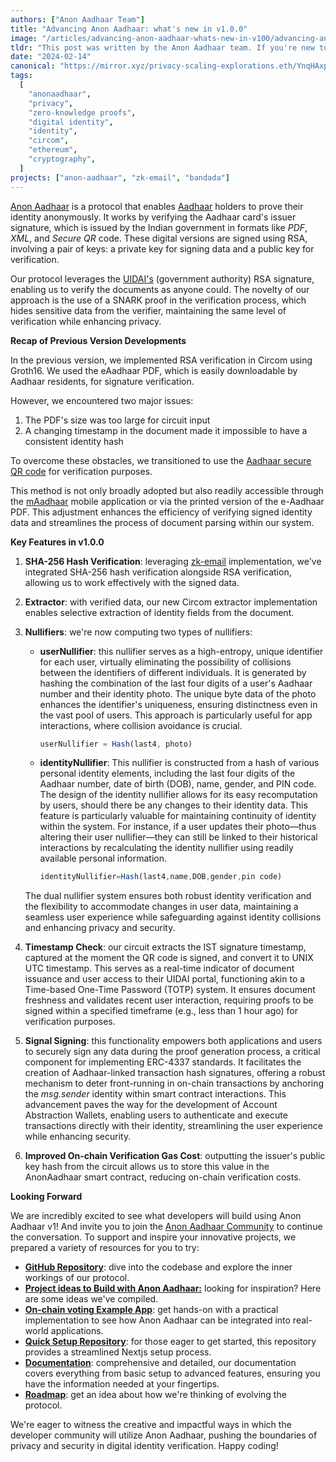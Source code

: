 ```yaml
---
authors: ["Anon Aadhaar Team"]
title: "Advancing Anon Aadhaar: what's new in v1.0.0"
image: "/articles/advancing-anon-aadhaar-whats-new-in-v100/advancing-anon-aadhaar-whats-new-in-v100-cover.webp"
tldr: "This post was written by the Anon Aadhaar team. If you're new to Anon Aadhaar make sure to read our [initial announcement post](https://mirror.xyz/privacy-scaling-explorations.eth/6R8kACTYp9mF3eIpLZMXs8JAQmTyb6Uy8KnZqzmDFZI)."
date: "2024-02-14"
canonical: "https://mirror.xyz/privacy-scaling-explorations.eth/YnqHAxpjoWl4e_K2opKPN4OAy5EU4sIJYYYHFCjkNOE"
tags:
  [
    "anonaadhaar",
    "privacy",
    "zero-knowledge proofs",
    "digital identity",
    "identity",
    "circom",
    "ethereum",
    "cryptography",
  ]
projects: ["anon-aadhaar", "zk-email", "bandada"]
---
```


[Anon Aadhaar](https://github.com/anon-aadhaar/anon-aadhaar) is a protocol that enables [Aadhaar](https://en.wikipedia.org/wiki/Aadhaar) holders to prove their identity anonymously. It works by verifying the Aadhaar card's issuer signature, which is issued by the Indian government in formats like _PDF_, _XML_, and _Secure QR_ code. These digital versions are signed using RSA, involving a pair of keys: a private key for signing data and a public key for verification.

Our protocol leverages the [UIDAI's](https://uidai.gov.in/en/about-uidai.html) (government authority) RSA signature, enabling us to verify the documents as anyone could. The novelty of our approach is the use of a SNARK proof in the verification process, which hides sensitive data from the verifier, maintaining the same level of verification while enhancing privacy.

**Recap of Previous Version Developments**

In the previous version, we implemented RSA verification in Circom using Groth16. We used the eAadhaar PDF, which is easily downloadable by Aadhaar residents, for signature verification.

However, we encountered two major issues:

1.  The PDF's size was too large for circuit input
2.  A changing timestamp in the document made it impossible to have a consistent identity hash

To overcome these obstacles, we transitioned to use the [Aadhaar secure QR code](https://uidai.gov.in/en/ecosystem/authentication-devices-documents/qr-code-reader.html) for verification purposes.

This method is not only broadly adopted but also readily accessible through the [mAadhaar](https://uidai.gov.in/en/contact-support/have-any-question/285-english-uk/faqs/your-aadhaar/maadhaar-faqs.html) mobile application or via the printed version of the e-Aadhaar PDF. This adjustment enhances the efficiency of verifying signed identity data and streamlines the process of document parsing within our system.

**Key Features in v1.0.0**

1.  **SHA-256 Hash Verification**: leveraging [zk-email](https://github.com/zkemail) implementation, we've integrated SHA-256 hash verification alongside RSA verification, allowing us to work effectively with the signed data.
2.  **Extractor**: with verified data, our new Circom extractor implementation enables selective extraction of identity fields from the document.
3.  **Nullifiers**: we're now computing two types of nullifiers:

    - **userNullifier**: this nullifier serves as a high-entropy, unique identifier for each user, virtually eliminating the possibility of collisions between the identifiers of different individuals. It is generated by hashing the combination of the last four digits of a user's Aadhaar number and their identity photo. The unique byte data of the photo enhances the identifier's uniqueness, ensuring distinctness even in the vast pool of users. This approach is particularly useful for app interactions, where collision avoidance is crucial.

      ```jsx
      userNullifier = Hash(last4, photo)
      ```

    - **identityNullifier**: This nullifier is constructed from a hash of various personal identity elements, including the last four digits of the Aadhaar number, date of birth (DOB), name, gender, and PIN code. The design of the identity nullifier allows for its easy recomputation by users, should there be any changes to their identity data. This feature is particularly valuable for maintaining continuity of identity within the system. For instance, if a user updates their photo—thus altering their user nullifier—they can still be linked to their historical interactions by recalculating the identity nullifier using readily available personal information.

      ```jsx
      identityNullifier=Hash(last4,name,DOB,gender,pin code)
      ```

    The dual nullifier system ensures both robust identity verification and the flexibility to accommodate changes in user data, maintaining a seamless user experience while safeguarding against identity collisions and enhancing privacy and security.

4.  **Timestamp Check**: our circuit extracts the IST signature timestamp, captured at the moment the QR code is signed, and convert it to UNIX UTC timestamp. This serves as a real-time indicator of document issuance and user access to their UIDAI portal, functioning akin to a Time-based One-Time Password (TOTP) system. It ensures document freshness and validates recent user interaction, requiring proofs to be signed within a specified timeframe (e.g., less than 1 hour ago) for verification purposes.
5.  **Signal Signing**: this functionality empowers both applications and users to securely sign any data during the proof generation process, a critical component for implementing ERC-4337 standards. It facilitates the creation of Aadhaar-linked transaction hash signatures, offering a robust mechanism to deter front-running in on-chain transactions by anchoring the _msg.sender_ identity within smart contract interactions. This advancement paves the way for the development of Account Abstraction Wallets, enabling users to authenticate and execute transactions directly with their identity, streamlining the user experience while enhancing security.
6.  **Improved On-chain Verification Gas Cost**: outputting the issuer's public key hash from the circuit allows us to store this value in the AnonAadhaar smart contract, reducing on-chain verification costs.

**Looking Forward**

We are incredibly excited to see what developers will build using Anon Aadhaar v1! And invite you to join the [Anon Aadhaar Community](https://t.me/anon_aadhaar) to continue the conversation. To support and inspire your innovative projects, we prepared a variety of resources for you to try:

- **[GitHub Repository](https://github.com/anon-aadhaar/anon-aadhaar)**: dive into the codebase and explore the inner workings of our protocol.
- **[Project ideas to Build with Anon Aadhaar:](https://github.com/anon-aadhaar/anon-aadhaar/discussions/155)** looking for inspiration? Here are some ideas we've compiled.
- **[On-chain voting Example App](https://github.com/anon-aadhaar/boilerplate)**: get hands-on with a practical implementation to see how Anon Aadhaar can be integrated into real-world applications.
- **[Quick Setup Repository](https://github.com/anon-aadhaar/quick-setup)**: for those eager to get started, this repository provides a streamlined Nextjs setup process.
- **[Documentation](https://anon-aadhaar-documentation.vercel.app/)**: comprehensive and detailed, our documentation covers everything from basic setup to advanced features, ensuring you have the information needed at your fingertips.
- **[Roadmap](https://github.com/privacy-scaling-explorations/bandada/discussions/350)**: get an idea about how we're thinking of evolving the protocol.

We're eager to witness the creative and impactful ways in which the developer community will utilize Anon Aadhaar, pushing the boundaries of privacy and security in digital identity verification. Happy coding!
